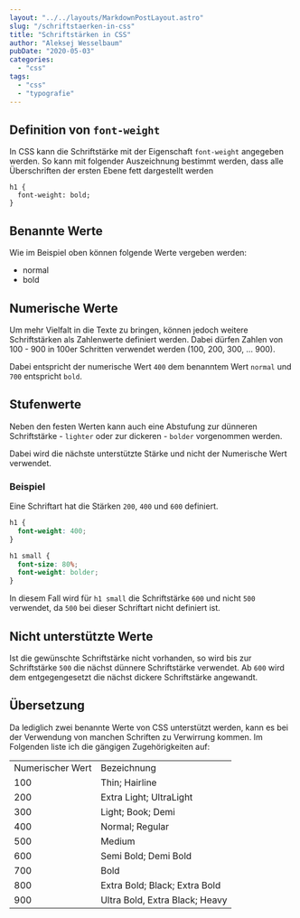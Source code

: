 ```yaml
---
layout: "../../layouts/MarkdownPostLayout.astro"
slug: "/schriftstaerken-in-css"  
title: "Schriftstärken in CSS"
author: "Aleksej Wesselbaum"
pubDate: "2020-05-03"
categories: 
  - "css"
tags: 
  - "css"
  - "typografie"
---
```


## Definition von `font-weight`

In CSS kann die Schriftstärke mit der Eigenschaft `font-weight` angegeben werden. So kann mit folgender Auszeichnung bestimmt werden, dass alle Überschriften der ersten Ebene fett dargestellt werden

```
h1 {
  font-weight: bold;
}
```

## Benannte Werte

Wie im Beispiel oben können folgende Werte vergeben werden:

- normal
- bold

## Numerische Werte

Um mehr Vielfalt in die Texte zu bringen, können jedoch weitere Schriftstärken als Zahlenwerte definiert werden. Dabei dürfen Zahlen von 100 - 900 in 100er Schritten verwendet werden (100, 200, 300, ... 900).

Dabei entspricht der numerische Wert `400` dem benanntem Wert `normal` und `700` entspricht `bold`.

## Stufenwerte

Neben den festen Werten kann auch eine Abstufung zur dünneren Schriftstärke - `lighter` oder zur dickeren - `bolder` vorgenommen werden.

Dabei wird die nächste unterstützte Stärke und nicht der Numerische Wert verwendet.

### Beispiel

Eine Schriftart hat die Stärken `200`, `400` und `600` definiert.

``` css
h1 {
  font-weight: 400;
}

h1 small {
  font-size: 80%;
  font-weight: bolder;
}
```

In diesem Fall wird für `h1 small` die Schriftstärke `600` und nicht `500` verwendet, da `500` bei dieser Schriftart nicht definiert ist.

## Nicht unterstützte Werte

Ist die gewünschte Schriftstärke nicht vorhanden, so wird bis zur Schriftstärke `500` die nächst dünnere Schriftstärke verwendet. Ab `600` wird dem entgegengesetzt die nächst dickere Schriftstärke angewandt.

## Übersetzung

Da lediglich zwei benannte Werte von CSS unterstützt werden, kann es bei der Verwendung von manchen Schriften zu Verwirrung kommen. Im Folgenden liste ich die gängigen Zugehörigkeiten auf:

<table class=""><tbody><tr><td>Numerischer Wert</td><td>Bezeichnung</td></tr><tr><td>100</td><td>Thin; Hairline</td></tr><tr><td>200</td><td>Extra Light; UltraLight</td></tr><tr><td>300</td><td>Light; Book; Demi</td></tr><tr><td>400</td><td>Normal; Regular</td></tr><tr><td>500</td><td>Medium</td></tr><tr><td>600</td><td>Semi Bold; Demi Bold</td></tr><tr><td>700</td><td>Bold</td></tr><tr><td>800</td><td>Extra Bold; Black; Extra Bold</td></tr><tr><td>900</td><td>Ultra Bold, Extra Black; Heavy</td></tr></tbody></table>

